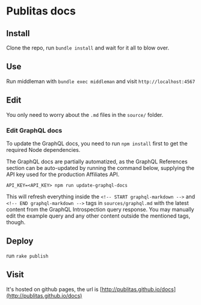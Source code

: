 # Publitas docs

## Install

Clone the repo, run `bundle install` and wait for it all to blow over.

## Use

Run middleman with `bundle exec middleman` and visit `http://localhost:4567`

## Edit

You only need to worry about the `.md` files in the `source/` folder.

### Edit GraphQL docs

To update the GraphQL docs, you need to run `npm install` first to get the required Node dependencies.

The GraphQL docs are partially automatized, as the GraphQL References section can be auto-updated by running the command below, supplying the API key used for the production Affiliates API.

```
API_KEY=<API_KEY> npm run update-graphql-docs
```

This will refresh everything inside the `<!-- START graphql-markdown -->` and `<!-- END graphql-markdown -->` tags in `sources/graphql.md` with the latest content from the GraphQL Introspection query response. You may manually edit the example query and any other content outside the mentioned tags, though.

## Deploy

run `rake publish`


## Visit

It's hosted on github pages, the url is [http://publitas.github.io/docs](http://publitas.github.io/docs)
